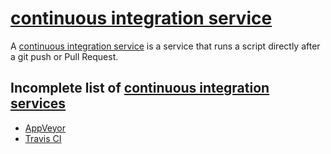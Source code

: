 # [continuous integration service](CppContinuousIntegrationService.md)

A [continuous integration service](CppContinuousIntegrationService.md) is a service that
runs a script directly after a git push or Pull Request.

## Incomplete list of [continuous integration services](CppContinuousIntegrationService.md)

 * [AppVeyor](CppAppVeyor.md)
 * [Travis CI](CppTravisCi.md)
